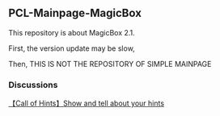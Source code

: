 ## PCL-Mainpage-MagicBox

This repository is about MagicBox 2.1.

First, the version update may be slow,

Then, THIS IS NOT THE REPOSITORY OF SIMPLE MAINPAGE

### Discussions
[【Call of Hints】Show and tell about your hints](https://github.com/FutureStudios-FSC/PCL-Mainpage-MagicBox/discussions)
